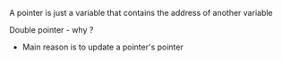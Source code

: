 
A pointer is just a variable that contains the address of another variable


Double pointer - why ?
  - Main reason is to update a pointer's pointer
